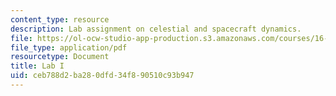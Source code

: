 ```yaml
---
content_type: resource
description: Lab assignment on celestial and spacecraft dynamics.
file: https://ol-ocw-studio-app-production.s3.amazonaws.com/courses/16-07-dynamics-fall-2009/ceb788d2ba280dfd34f890510c93b947_MIT16_07F09_lab1.pdf
file_type: application/pdf
resourcetype: Document
title: Lab I
uid: ceb788d2-ba28-0dfd-34f8-90510c93b947
---
```

